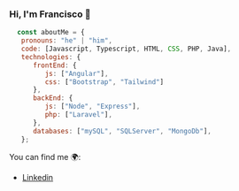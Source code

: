 ### Hi, I'm Francisco 👋

```js
  const aboutMe = {
   pronouns: "he" | "him",
   code: [Javascript, Typescript, HTML, CSS, PHP, Java],
   technologies: {
      frontEnd: {
         js: ["Angular"],
         css: ["Bootstrap", "Tailwind"]
      },
      backEnd: {
         js: ["Node", "Express"],
         php: ["Laravel"],
      },
      databases: ["mySQL", "SQLServer", "MongoDb"],
   };
```
You can find me 🌍:
- [Linkedin](https://www.linkedin.com/in/francisco-gonz%C3%A1lez-hontoria-217418251/)



<!---[![@fcoglez's Holopin board](https://holopin.me/fcoglez)](https://holopin.io/@fcoglez)-->
